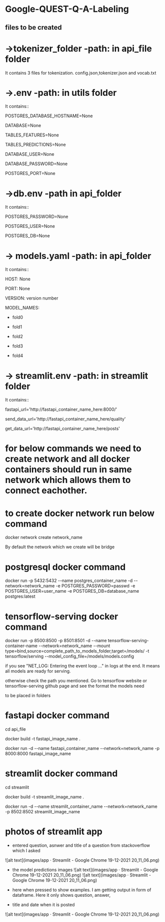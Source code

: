 # Google-QUEST-Q-A-Labeling
## files to be created
# ->tokenizer_folder -path: in api_file folder
It contains 3 files for tokenization. config.json,tokenizer.json and vocab.txt

# ->.env -path: in utils folder

It contains::

POSTGRES_DATABASE_HOSTNAME=None

DATABASE=None

TABLES_FEATURES=None

TABLES_PREDICTIONS=None

DATABASE_USER=None

DATABASE_PASSWORD=None

POSTGRES_PORT=None

# ->db.env -path in api_folder
It contains::

POSTGRES_PASSWORD=None

POSTGRES_USER=None

POSTGRES_DB=None

# -> models.yaml -path: in api_folder
It contains::

HOST: None

PORT: None

VERSION: version number

MODEL_NAMES:

  - fold0

  - fold1

  - fold2

  - fold3

  - fold4

# -> streamlit.env -path: in streamlit folder
It contains::

fastapi_url='http://fastapi_container_name_here:8000/'

send_data_url='http://fastapi_container_name_here/quality'

get_data_url='http://fastapi_container_name_here/posts'

# for below commands we need to create network and all docker containers should run in same network which allows them to connect eachother.
# to create docker network run below command
docker network create network_name

By default the network which we create will be bridge


# postgresql docker command
docker run -p 5432:5432 --name postgres_container_name -d --network=network_name -e POSTGRES_PASSWORD=passwd -e POSTGRES_USER=user_name -e POSTGRES_DB=database_name postgres:latest

# tensorflow-serving docker command
docker run -p 8500:8500 -p 8501:8501 -d --name tensorflow-serving-container-name --network=network_name --mount type=bind,source=complete_path_to_models_folder,target=/models/ -t tensorflow/serving --model_config_file=/models/models.config

if you see  "NET_LOG: Entering the event loop ..." in logs at the end. It means all models are ready for serving.

otherwise check the path you mentioned. Go to tensorflow website or tensorflow-serving github page and see the format the models need 

to be placed in folders
# fastapi docker command
cd api_file

docker build -t fastapi_image_name .

docker run -d --name fastapi_container_name --network=network_name -p 8000:8000 fastapi_image_name

# streamlit docker command
cd streamlit

docker build -t streamlit_image_name .

docker run -d --name streamlit_container_name --network=network_name -p 8502:8502 streamlit_image_name

# photos of streamlit app
* entered question, asnwer and title of a question from stackoverflow which I asked 

![alt text](images/app · Streamlit - Google Chrome 19-12-2021 20_11_06.png)

* the model predictions images
![alt text](images/app · Streamlit - Google Chrome 19-12-2021 20_11_06.png)
![alt text](images/app · Streamlit - Google Chrome 19-12-2021 20_11_06.png)

* here when pressed to show examples. I am getting output in form of dataframe. Here it only shows question, answer,
* title and date when it is posted

![alt text](images/app · Streamlit - Google Chrome 19-12-2021 20_11_06.png)




